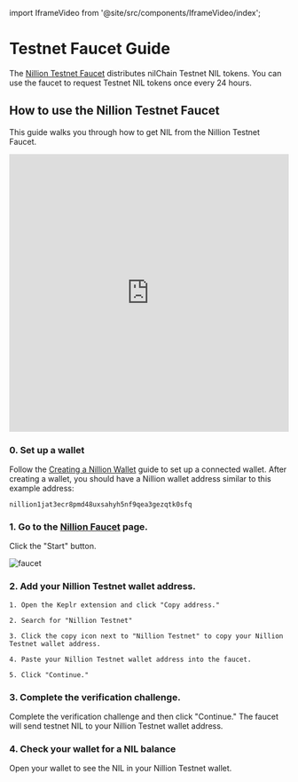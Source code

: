import IframeVideo from '@site/src/components/IframeVideo/index';

# Testnet Faucet Guide

The [Nillion Testnet Faucet](https://faucet.testnet.nillion.com/) distributes nilChain Testnet NIL tokens. You can use the faucet to request Testnet NIL tokens once every 24 hours.

## How to use the Nillion Testnet Faucet

This guide walks you through how to get NIL from the Nillion Testnet Faucet.

<iframe
  width='100%'
  height='500'
  src='https://www.youtube.com/embed/0kTX4x02wSc'
  title='YouTube video player'
  frameborder='0'
  allow='accelerometer; autoplay; clipboard-write; encrypted-media; gyroscope; picture-in-picture'
  allowfullscreen
></iframe>

### 0. Set up a wallet

Follow the [Creating a Nillion Wallet](/community/guides/nillion-wallet) guide to set up a connected wallet. After creating a wallet, you should have a Nillion wallet address similar to this example address:

```
nillion1jat3ecr8pmd48uxsahyh5nf9qea3gezqtk0sfq
```

### 1. Go to the [Nillion Faucet](https://faucet.testnet.nillion.com/) page.

Click the "Start" button.

![faucet](/img/faucet-start.png)

### 2. Add your Nillion Testnet wallet address.

    1. Open the Keplr extension and click "Copy address."

    2. Search for "Nillion Testnet"

    3. Click the copy icon next to "Nillion Testnet" to copy your Nillion Testnet wallet address.

    4. Paste your Nillion Testnet wallet address into the faucet.

    5. Click "Continue."

<IframeVideo videoSrc="https://www.loom.com/embed/d47a393e87544095a4bbf5531aac79f2?sid=3d0b8ee1-7c74-4c71-82f8-41ecb463e838"/>

### 3. Complete the verification challenge.

Complete the verification challenge and then click "Continue." The faucet will send testnet NIL to your Nillion Testnet wallet address.

### 4. Check your wallet for a NIL balance

Open your wallet to see the NIL in your Nillion Testnet wallet.

<IframeVideo videoSrc="https://www.loom.com/embed/93703c126ae74c8a9ff55e5d33063395?sid=aa08c50f-0aff-4d4f-9eca-70cb774736b4"/>
